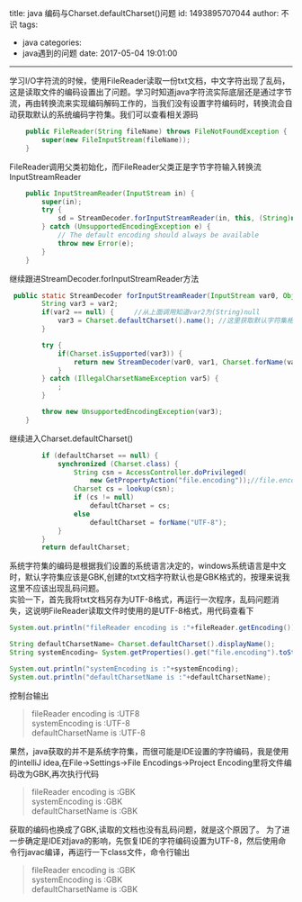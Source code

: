 title: java 编码与Charset.defaultCharset()问题
id: 1493895707044
author: 不识
tags:
  - java
categories:
  - java遇到的问题
date: 2017-05-04 19:01:00
---
学习I/O字符流的时候，使用FileReader读取一份txt文档，中文字符出现了乱码，这是读取文件的编码设置出了问题。学习时知道java字符流实际底层还是通过字节流，再由转换流来实现编码解码工作的，当我们没有设置字符编码时，转换流会自动获取默认的系统编码字符集。我们可以查看相关源码
```java
    public FileReader(String fileName) throws FileNotFoundException {
        super(new FileInputStream(fileName));
    }
```
<!-- more -->

FileReader调用父类初始化，而FileReader父类正是字节字符输入转换流InputStreamReader
```java
    public InputStreamReader(InputStream in) {
        super(in);
        try {
            sd = StreamDecoder.forInputStreamReader(in, this, (String)null); // ## 这里进行编码设置
        } catch (UnsupportedEncodingException e) {
            // The default encoding should always be available
            throw new Error(e);
        }
    }
```
继续跟进StreamDecoder.forInputStreamReader方法
```java
 public static StreamDecoder forInputStreamReader(InputStream var0, Object var1, String var2) throws UnsupportedEncodingException {
        String var3 = var2;
        if(var2 == null) {     //从上面调用知道var2为(String)null
            var3 = Charset.defaultCharset().name(); //这里获取默认字符集格式
        }

        try {
            if(Charset.isSupported(var3)) {
                return new StreamDecoder(var0, var1, Charset.forName(var3));
            }
        } catch (IllegalCharsetNameException var5) {
            ;
        }

        throw new UnsupportedEncodingException(var3);
    }
```
继续进入Charset.defaultCharset()

```java
        if (defaultCharset == null) {
            synchronized (Charset.class) {
                String csn = AccessController.doPrivileged(
                    new GetPropertyAction("file.encoding"));//file.encoding正是系统文件字符集的配置名称啦
                Charset cs = lookup(csn);
                if (cs != null)
                    defaultCharset = cs;
                else
                    defaultCharset = forName("UTF-8");
            }
        }
        return defaultCharset;
```

系统字符集的编码是根据我们设置的系统语言决定的，windows系统语言是中文时，默认字符集应该是GBK,创建的txt文档字符默认也是GBK格式的，按理来说我这里不应该出现乱码问题。    
实验一下，首先我将txt文档另存为UTF-8格式，再运行一次程序，乱码问题消失，这说明FileReader读取文件时使用的是UTF-8格式，用代码查看下
```java
System.out.println("fileReader encoding is :"+fileReader.getEncoding());

String defaultCharsetName= Charset.defaultCharset().displayName();
String systemEncoding= System.getProperties().get("file.encoding").toString();

System.out.println("systemEncoding is :"+systemEncoding);
System.out.println("defaultCharsetName is :"+defaultCharsetName);

```
控制台输出
>fileReader encoding is :UTF8  
>systemEncoding is :UTF-8  
>defaultCharsetName is :UTF-8  

果然，java获取的并不是系统字符集，而很可能是IDE设置的字符编码，我是使用的intelliJ idea,在File→Settings→File Encodings→Project Encoding里将文件编码改为GBK,再次执行代码
>fileReader encoding is :GBK   
>systemEncoding is :GBK   
>defaultCharsetName is :GBK   

获取的编码也换成了GBK,读取的文档也没有乱码问题，就是这个原因了。
为了进一步确定是IDE对java的影响，先恢复IDE的字符编码设置为UTF-8，然后使用命令行javac编译，再运行一下class文件，命令行输出
>fileReader encoding is :GBK   
>systemEncoding is :GBK   
>defaultCharsetName is :GBK